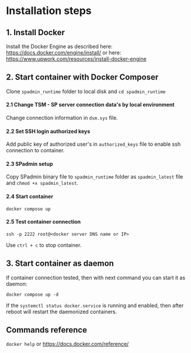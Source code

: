 # Installation steps
## 1. Install Docker
Install the Docker Engine as described here: https://docs.docker.com/engine/install/
or here: https://www.upwork.com/resources/install-docker-engine

## 2. Start container with Docker Composer
Clone `spadmin_runtime` folder to local disk and `cd spadmin_runtime`

#### 2.1 Change TSM - SP server connection data's by local environment
Change connection information in `dsm.sys` file.

#### 2.2 Set SSH login authorized keys
Add public key of authorized user's in `authorized_keys` file to enable ssh connection to container.

#### 2.3 SPadmin setup
Copy SPadmin binary file to `spadmin_runtime` folder as `spadmin_latest` file and `chmod +x spadmin_latest`.

#### 2.4 Start container
`docker compose up`

#### 2.5 Test container connection
`ssh -p 2222 root@<docker server DNS name or IP>`

Use `ctrl + c` to stop container.

## 3. Start container as daemon
If container connection tested, then with next command you can start it as daemon:

`docker compose up -d`

If the `systemctl status docker.service` is running and enabled, then after reboot will restart the daemonized containers.

## Commands reference
`docker help` or https://docs.docker.com/reference/
